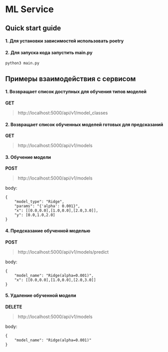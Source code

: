 # ML Service

## Quick start guide  

#### 1. Для установки зависимостей использовать **poetry**


#### 2. Для запуска кода запустить main.py
```commandline
python3 main.py
```

## Примеры взаимодействия с сервисом

#### 1. Возвращает список доступных для обучения типов моделей  
**GET**  
> http://localhost:5000/api/v1/model_classes  

#### 2. Возвращает список обученных моделей готовых для предсказаний  
**GET**  
> http://localhost:5000/api/v1/models  

#### 3. Обучение модели  
**POST**  
> http://localhost:5000/api/v1/models 
> 
body:  
```
{  
    "model_type": "Ridge",  
    "params": "{'alpha': 0.001}",  
    "x": [[0.0,0.0],[1.0,0.0],[2.0,3.0]],  
    "y": [0.0,1.0,2.0]  
}  
```

#### 4. Предсказание обученной моделью  
**POST**  
> http://localhost:5000/api/v1/models/predict  
> 
body: 
``` 
{  
    "model_name": "Ridge(alpha=0.001)",  
    "x": [[0.0,0.0],[1.0,0.0],[2.0,3.0]]  
}  
```

#### 5. Удаление обученной модели  
**DELETE**  
> http://localhost:5000/api/v1/models  
> 
body:  
```
{  
    "model_name": "Ridge(alpha=0.001)"  
}  
```
